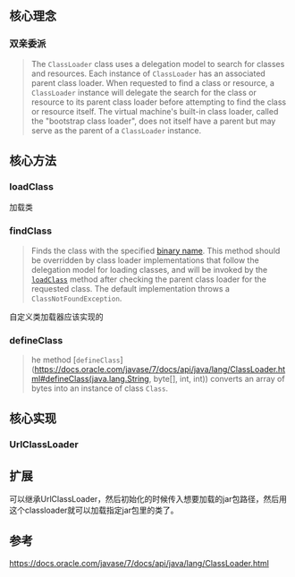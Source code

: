 

## 核心理念

### 双亲委派

> The `ClassLoader` class uses a delegation model to search for classes and resources. Each instance of `ClassLoader` has an associated parent class loader. When requested to find a class or resource, a `ClassLoader` instance will delegate the search for the class or resource to its parent class loader before attempting to find the class or resource itself. The virtual machine's built-in class loader, called the "bootstrap class loader", does not itself have a parent but may serve as the parent of a `ClassLoader` instance.





## 核心方法



### loadClass

加载类





### findClass

> Finds the class with the specified [binary name](https://docs.oracle.com/javase/7/docs/api/java/lang/ClassLoader.html#name). This method should be overridden by class loader implementations that follow the delegation model for loading classes, and will be invoked by the [`loadClass`](https://docs.oracle.com/javase/7/docs/api/java/lang/ClassLoader.html#loadClass(java.lang.String)) method after checking the parent class loader for the requested class. The default implementation throws a `ClassNotFoundException`.



自定义类加载器应该实现的



### defineClass

> he method [`defineClass`](https://docs.oracle.com/javase/7/docs/api/java/lang/ClassLoader.html#defineClass(java.lang.String, byte[], int, int)) converts an array of bytes into an instance of class `Class`.



## 核心实现

### UrlClassLoader



## 扩展

可以继承UrlClassLoader，然后初始化的时候传入想要加载的jar包路径，然后用这个classloader就可以加载指定jar包里的类了。





## 参考

https://docs.oracle.com/javase/7/docs/api/java/lang/ClassLoader.html

